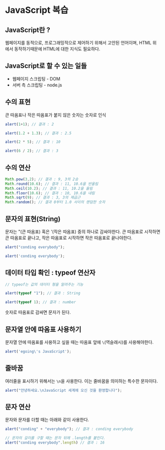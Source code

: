 # JavaScript 복습

## JavaScript란 ?
  웹페이지를 동적으로, 프로그래밍적으로 제어하기 위해서 고안된 언어이며, HTML 위에서 동작하기때문에 HTML에 대한 지식도 필요하다.

## JavaScript로 할 수 있는 일들
- 웹페이지 스크립팅 - DOM
- 서버 측 스크립팅 - node.js

## 수의 표현
 큰 따옴표나 작은 따옴표가 붙지 않은 숫자는 숫자로 인식
```JavaScript
alert(1+1); // 결과 : 2

alert(1.2 + 1.3); // 결과 : 2.5

alert(2 * 5); // 결과 : 10

alert(6 / 2); // 결과 : 3
```
## 수의 연산

```JavaScript
Math.pow(3,2); // 결과 : 9, 3의 2승
Math.round(10.6); // 결과 : 11, 10.6을 반올림
Math.ceil(10.2); // 결과 : 11, 10.2을 올림
Math.floor(10.6); // 결과 : 10, 10.6을 내림
Math.sqrt(9); // 결과 : 3, 3의 제곱근
Math.random(); // 결과 0부터 1.0 사이의 랜덤한 숫자
```

## 문자의 표현(String)
문자는 "(큰 따옴표) 혹은 '(작은 따옴표) 중의 하나로 감싸야한다. 큰 따옴표로 시작하면 큰 따옴표로 끝나고, 작은 따옴표로 시작하면 작은 따옴표로 끝나야한다.

```JavaScript
alert("conding everybody");

alert('conding everybody');
```

## 데이터 타입 확인 : typeof 연산자

```JavaScript
// typeof는 값의 데이터 형을 알려주는 기능

alert(typeof "1"); // 결과 : String

alert(typeof 1); // 결과 : number
```
숫자로 따옴표로 감싸면 문자가 된다. 

## 문자열 안에 따옴표 사용하기
문자열 안에 따옴표를 사용하고 싶을 때는 따옴표 앞에 `\`(역슬래시)를 사용해야한다.
```JavaScript
alert('egoing\'s JavaScript');
```

## 줄바꿈
여러줄을 표시하기 위해서는 `\n`을 사용한다. 이는 줄바꿈을 의미하는 특수한 문자이다.
```JavaScript
alert("안녕하세요.\nJavaScript 세계에 오신 것을 환영합니다");
```

## 문자 연산 
문자와 문자를 더할 때는 아래와 같이 사용한다.
```JavaScript
alert("conding" + "everybody"); // 결과 : conding everybody

// 문자의 길이를 구할 때는 문자 뒤에 .length를 붙인다.
alert("conding everybody".length) // 결과 : 16
```
